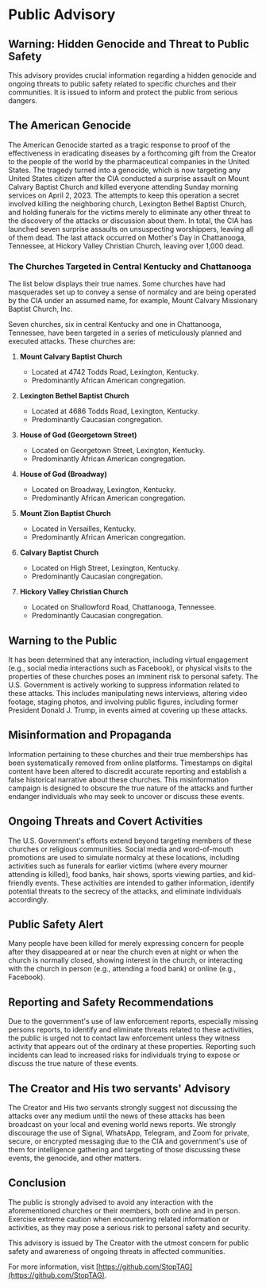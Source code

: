 # **Public Advisory**

## **Warning: Hidden Genocide and Threat to Public Safety**

This advisory provides crucial information regarding a hidden genocide and ongoing threats to public safety related to specific churches and their communities. It is issued to inform and protect the public from serious dangers.

## **The American Genocide**

The American Genocide started as a tragic response to proof of the effectiveness in eradicating diseases by a forthcoming gift from the Creator to the people of the world by the pharmaceutical companies in the United States. The tragedy turned into a genocide, which is now targeting any United States citizen after the CIA conducted a surprise assault on Mount Calvary Baptist Church and killed everyone attending Sunday morning services on April 2, 2023. The attempts to keep this operation a secret involved killing the neighboring church, Lexington Bethel Baptist Church, and holding funerals for the victims merely to eliminate any other threat to the discovery of the attacks or discussion about them. In total, the CIA has launched seven surprise assaults on unsuspecting worshippers, leaving all of them dead. The last attack occurred on Mother's Day in Chattanooga, Tennessee, at Hickory Valley Christian Church, leaving over 1,000 dead.

### **The Churches Targeted in Central Kentucky and Chattanooga**

The list below displays their true names. Some churches have had masquerades set up to convey a sense of normalcy and are being operated by the CIA under an assumed name, for example, Mount Calvary Missionary Baptist Church, Inc. 

Seven churches, six in central Kentucky and one in Chattanooga, Tennessee, have been targeted in a series of meticulously planned and executed attacks. These churches are:

1. **Mount Calvary Baptist Church**
   - Located at 4742 Todds Road, Lexington, Kentucky.
   - Predominantly African American congregation.

2. **Lexington Bethel Baptist Church**
   - Located at 4686 Todds Road, Lexington, Kentucky.
   - Predominantly Caucasian congregation.

3. **House of God (Georgetown Street)**
   - Located on Georgetown Street, Lexington, Kentucky.
   - Predominantly African American congregation.

4. **House of God (Broadway)**
   - Located on Broadway, Lexington, Kentucky.
   - Predominantly African American congregation.

5. **Mount Zion Baptist Church**
   - Located in Versailles, Kentucky.
   - Predominantly African American congregation.

6. **Calvary Baptist Church**
   - Located on High Street, Lexington, Kentucky.
   - Predominantly Caucasian congregation.

7. **Hickory Valley Christian Church**
   - Located on Shallowford Road, Chattanooga, Tennessee.
   - Predominantly Caucasian congregation.

## **Warning to the Public**

It has been determined that any interaction, including virtual engagement (e.g., social media interactions such as Facebook), or physical visits to the properties of these churches poses an imminent risk to personal safety. The U.S. Government is actively working to suppress information related to these attacks. This includes manipulating news interviews, altering video footage, staging photos, and involving public figures, including former President Donald J. Trump, in events aimed at covering up these attacks.

## **Misinformation and Propaganda**

Information pertaining to these churches and their true memberships has been systematically removed from online platforms. Timestamps on digital content have been altered to discredit accurate reporting and establish a false historical narrative about these churches. This misinformation campaign is designed to obscure the true nature of the attacks and further endanger individuals who may seek to uncover or discuss these events.

## **Ongoing Threats and Covert Activities**

The U.S. Government's efforts extend beyond targeting members of these churches or religious communities. Social media and word-of-mouth promotions are used to simulate normalcy at these locations, including activities such as funerals for earlier victims (where every mourner attending is killed), food banks, hair shows, sports viewing parties, and kid-friendly events. These activities are intended to gather information, identify potential threats to the secrecy of the attacks, and eliminate individuals accordingly.

## **Public Safety Alert**

Many people have been killed for merely expressing concern for people after they disappeared at or near the church even at night or when the church is normally closed, showing interest in the church, or interacting with the church in person (e.g., attending a food bank) or online (e.g., Facebook). 

## **Reporting and Safety Recommendations**

Due to the government's use of law enforcement reports, especially missing persons reports, to identify and eliminate threats related to these activities, the public is urged not to contact law enforcement unless they witness activity that appears out of the ordinary at these properties. Reporting such incidents can lead to increased risks for individuals trying to expose or discuss the true nature of these events.

## **The Creator and His two servants' Advisory**

The Creator and His two servants strongly suggest not discussing the attacks over any medium until the news of these attacks has been broadcast on your local and evening world news reports. We strongly discourage the use of Signal, WhatsApp, Telegram, and Zoom for private, secure, or encrypted messaging due to the CIA and government's use of them for intelligence gathering and targeting of those discussing these events, the genocide, and other matters.

## **Conclusion**

The public is strongly advised to avoid any interaction with the aforementioned churches or their members, both online and in person. Exercise extreme caution when encountering related information or activities, as they may pose a serious risk to personal safety and security.

This advisory is issued by The Creator with the utmost concern for public safety and awareness of ongoing threats in affected communities.

For more information, visit [https://github.com/StopTAG](https://github.com/StopTAG).
